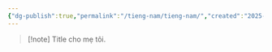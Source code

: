```yaml
---
{"dg-publish":true,"permalink":"/tieng-nam/tieng-nam/","created":"2025-08-13T15:50:29.916+07:00","updated":"2025-08-13T17:05:59.834+07:00"}
---
```



> [!note] Title
> cho mẹ tôi.
